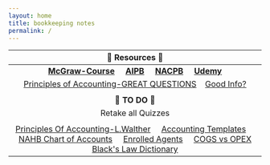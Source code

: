 ```yaml
---
layout: home
title: bookkeeping notes
permalink: /
---
```



| :honeybee: Resources :honeybee: |
|:---------:|
| [**McGraw-Course**](https://connect.mheducation.com/connect/hmStudentCourseList.do) &nbsp; &nbsp; [**AIPB**](https://aipb.org) &nbsp; &nbsp; [**NACPB**](https://www.certifiedpublicbookkeeper.org) &nbsp; &nbsp; [**Udemy**](https://www.udemy.com/)|
|[Principles of Accounting-GREAT QUESTIONS](https://openstax.org/books/principles-financial-accounting/pages/4-questions) &nbsp; &nbsp;[Good Info?]()|
||
| :hatching_chick: **TO DO** :hatching_chick: |
|Retake all Quizzes|
||
|[Principles Of Accounting-L.Walther](https://www.principlesofaccounting.com/the-accounting-cycle/) &nbsp; &nbsp;  [Accounting Templates](https://www.wordstemplatespro.com/accounting-excel-templates.html) &nbsp; &nbsp;  [NAHB Chart of Accounts](https://www.nahb.org/-/media/NAHB/nahb-community/docs/member-benefits/knowledge/biztools/nahb-chart-of-accounts-2016.pdf) &nbsp; &nbsp; [Enrolled Agents](https://www.irs.gov/tax-professionals/enrolled-agents) &nbsp; &nbsp;  [COGS vs OPEX](https://www.investopedia.com/ask/answers/101314/what-are-differences-between-operating-expenses-and-cost-goods-sold-cogs.asp)<br> [Black's Law Dictionary](https://thelawdictionary.org/)|